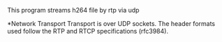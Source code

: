 This program streams h264 file by rtp via udp

*Network Transport
Transport is over UDP sockets. The header formats used follow the RTP and RTCP 
specifications (rfc3984).
